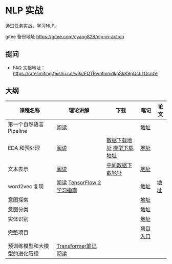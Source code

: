 # NLP 实战

通过任务实战，学习NLP。

gitee 备份地址 https://gitee.com/cyang828/nlp-in-action

## 提问
- FAQ 文档地址：https://rarelimiting.feishu.cn/wiki/EQTRwntmnidkpSkK9pOcLzOcnze


## 大纲
| 课程名称 | 理论讲解 | 下载 | 笔记 | 论文 |
| -------- |  --------- | --------- | -------- | -------- |
| 第一个自然语言Pipeline | [阅读](https://rarelimiting.feishu.cn/wiki/CTkPw9uOdiAZrrkSaXucJt1SnBh?fromScene=spaceOverview&create_from=create_doc_to_wiki) | | [地址](https://github.com/CYang828/nlp-in-action/blob/main/0.first-pipeline.ipynb) | |
| EDA 和预处理 | [阅读](https://rarelimiting.feishu.cn/wiki/XWyfwGJR2iupNbkBS1ycIHU7n6o?fromScene=spaceOverview) | [数据下载地址](https://aimaksen.rarelimiting.com/twitter-twcs.zip) [模型下载地址](https://aimaksen.rarelimiting.com/models.zip) | [地址](https://github.com/CYang828/nlp-in-action/blob/main/01.eda%26preprocessing.ipynb) | |
| 文本表示 | [阅读](https://rarelimiting.feishu.cn/wiki/P35awju87i1fobkxYMkcTqF0nNf?fromScene=spaceOverview) | [中间数据下载地址](https://aimaksen.rarelimiting.com/objects.zip) | [地址](https://github.com/CYang828/nlp-in-action/blob/main/02.text-representation.ipynb) | |
| word2vec 复现 | [阅读](https://rarelimiting.feishu.cn/wiki/QtNrwjJimiio5jk4twCcmDtjn5e?fromScene=spaceOverview) [TensorFlow 2 学习指南](https://rarelimiting.feishu.cn/wiki/GriywObmEixwF4ksELncLXgrnFe?fromScene=spaceOverview) | | [地址](https://github.com/CYang828/nlp-in-action/blob/main/03.word2vec.ipynb) | [地址](https://arxiv.org/pdf/1301.3781.pdf) |
| 意图探索 | | | [地址](https://github.com/CYang828/nlp-in-action/blob/main/04.explore-intents.ipynb) | |
| 意图分类 | | | [地址](https://github.com/CYang828/nlp-in-action/blob/main/05.intent-classfication.ipynb) | |
| 实体识别 | | | [地址](https://github.com/CYang828/nlp-in-action/blob/main/06.ner.ipynb) | |
| 完整项目 |  | | [项目入口](deploy/README.md) | |
| 预训练模型和大模型的进化历程 | [Transformer笔记](./07.transformer-all-in-one/README.md) [阅读](https://rarelimiting.feishu.cn/wiki/ZaXowgBbTiAm7HkotLNczmq3nsb?fromScene=spaceOverview) | |  |  |



